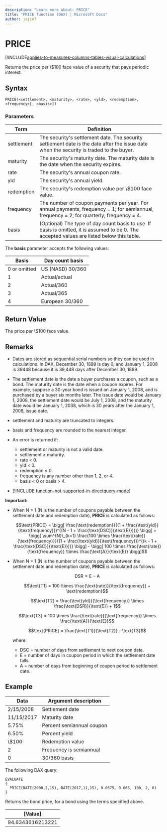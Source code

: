 ```yaml
---
description: "Learn more about: PRICE"
title: "PRICE function (DAX) | Microsoft Docs"
author: jajin7
---
```


# PRICE

[!INCLUDE[applies-to-measures-columns-tables-visual-calculations](includes/applies-to-measures-columns-tables-visual-calculations.md)]

Returns the price per \\$100 face value of a security that pays periodic interest.

## Syntax

```dax
PRICE(<settlement>, <maturity>, <rate>, <yld>, <redemption>, <frequency>[, <basis>])
```

### Parameters

|Term|Definition|  
|--------|--------------|  
|settlement|The security's settlement date. The security settlement date is the date after the issue date when the security is traded to the buyer.|
|maturity|The security's maturity date. The maturity date is the date when the security expires.|
|rate|The security's annual coupon rate.|
|yld|The security's annual yield.|
|redemption|The security's redemption value per \\$100 face value.|
|frequency|The number of coupon payments per year. For annual payments, frequency = 1; for semiannual, frequency = 2; for quarterly, frequency = 4.|
|basis|(Optional) The type of day count basis to use. If basis is omitted, it is assumed to be 0. The accepted values are listed below this table.|

The **basis** parameter accepts the following values:

| **Basis**    | **Day count basis** |
| ------------ | ------------------- |
| 0 or omitted | US (NASD) 30/360    |
| 1            | Actual/actual       |
| 2            | Actual/360          |
| 3            | Actual/365          |
| 4            | European 30/360     |

## Return Value

The price per \\$100 face value.

## Remarks

- Dates are stored as sequential serial numbers so they can be used in calculations. In DAX, December 30, 1899 is day 0, and January 1, 2008 is 39448 because it is 39,448 days after December 30, 1899.

- The settlement date is the date a buyer purchases a coupon, such as a bond. The maturity date is the date when a coupon expires. For example, suppose a 30-year bond is issued on January 1, 2008, and is purchased by a buyer six months later. The issue date would be January 1, 2008, the settlement date would be July 1, 2008, and the maturity date would be January 1, 2038, which is 30 years after the January 1, 2008, issue date.

- settlement and maturity are truncated to integers.

- basis and frequency are rounded to the nearest integer.

- An error is returned if:
  - settlement or maturity is not a valid date.
  - settlement ≥ maturity.
  - rate < 0.
  - yld < 0.
  - redemption ≤ 0.
  - frequency is any number other than 1, 2, or 4.
  - basis < 0 or basis > 4.

- [!INCLUDE [function-not-supported-in-directquery-mode](includes/function-not-supported-in-directquery-mode.md)]

**Important:**

- When N > 1 (N is the number of coupons payable between the settlement date and redemption date), **PRICE** is calculated as follows:

  $$\text{PRICE} = \bigg[ \frac{\text{redemption}}{(1 + \frac{\text{yld}}{\text{frequency}})^{(N - 1 + \frac{\text{DSC}}{\text{E}})})} \bigg] + \bigg[ \sum^{N}\_{k=1} \frac{100 \times \frac{\text{rate}}{\text{frequency}}}{(1 + \frac{\text{yld}}{\text{frequency}})^{(k - 1 + \frac{\text{DSC}}{\text{E}})}} \bigg] -  \bigg[ 100 \times \frac{\text{rate}}{\text{frequency}} \times \frac{\text{A}}{\text{E}} \bigg]$$

- When N = 1 (N is the number of coupons payable between the settlement date and redemption date), **PRICE** is calculated as follows:

  $$\text{DSR} = \text{E} - \text{A}$$

  $$\text{T1} = 100 \times \frac{\text{rate}}{\text{frequency}} + \text{redemption}$$

  $$\text{T2} = \frac{\text{yld}}{\text{frequency}} \times \frac{\text{DSR}}{\text{E}} + 1$$

  $$\text{T3} = 100 \times \frac{\text{rate}}{\text{frequency}} \times \frac{\text{A}}{\text{E}}$$

  $$\text{PRICE} = \frac{\text{T1}}{\text{T2}} - \text{T3}$$

  where:

  - $\text{DSC}$ = number of days from settlement to next coupon date.
  - $\text{E}$ = number of days in coupon period in which the settlement date falls.
  - $\text{A}$ = number of days from beginning of coupon period to settlement date.

## Example

| **Data**   | **Argument description**  |
| ---------- | ------------------------- |
| 2/15/2008  | Settlement date           |
| 11/15/2017 | Maturity date             |
| 5.75%      | Percent semiannual coupon |
| 6.50%      | Percent yield             |
| \\$100       | Redemption value          |
| 2          | Frequency is semiannual   |
| 0          | 30/360 basis              |

The following DAX query:

```dax
EVALUATE
{
  PRICE(DATE(2008,2,15), DATE(2017,11,15), 0.0575, 0.065, 100, 2, 0)
}
```

Returns the bond price, for a bond using the terms specified above.

| **[Value]**    |
| ---------------- |
| 94.6343616213221 |
